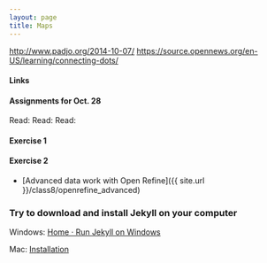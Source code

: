 ```yaml
---
layout: page
title: Maps
---
```

http://www.padjo.org/2014-10-07/
https://source.opennews.org/en-US/learning/connecting-dots/

#### Links

#### Assignments for Oct. 28

Read:
Read: 
Read: 

#### Exercise 1

#### Exercise 2

* [Advanced data work with Open Refine]({{ site.url }}/class8/openrefine_advanced)


### Try to download and install Jekyll on your computer

Windows: [Home · Run Jekyll on Windows](http://jekyll-windows.juthilo.com/)

Mac: [Installation](http://jekyllrb.com/docs/installation/)